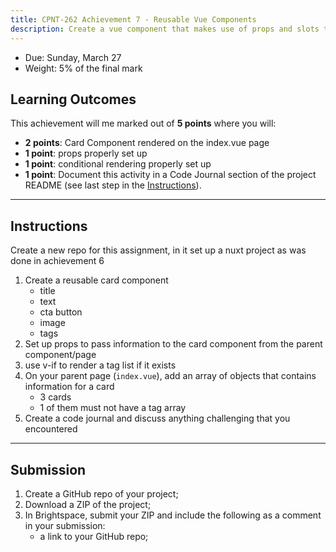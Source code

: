 ```yaml
---
title: CPNT-262 Achievement 7 - Reusable Vue Components
description: Create a vue component that makes use of props and slots to be reusable
---
```


- Due: Sunday, March 27
- Weight: 5% of the final mark

## Learning Outcomes

This achievement will me marked out of **5 points** where you will:

- **2 points**: Card Component rendered on the index.vue page
- **1 point**: props properly set up
- **1 point**: conditional rendering properly set up
- **1 point**: Document this activity in a Code Journal section of the project README (see last step in the [Instructions](#instructions)).

---

## Instructions

Create a new repo for this assignment, in it set up a nuxt project as was done in achievement 6

1. Create a reusable card component
   - title
   - text
   - cta button
   - image
   - tags
2. Set up props to pass information to the card component from the parent component/page
3. use v-if to render a tag list if it exists
4. On your parent page (`index.vue`), add an array of objects that contains information for a card
   - 3 cards
   - 1 of them must not have a tag array
5. Create a code journal and discuss anything challenging that you encountered

---

## Submission

1. Create a GitHub repo of your project;
2. Download a ZIP of the project;
3. In Brightspace, submit your ZIP and include the following as a comment in your submission:
   - a link to your GitHub repo;
